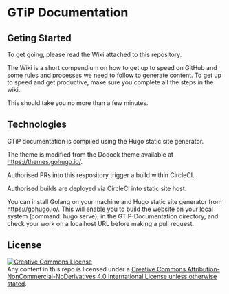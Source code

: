 # GTiP Documentation

## Geting Started
To get going, please read the Wiki attached to this repository.

The Wiki is a short compendium on how to get up to speed on GitHub and some rules and processes we need to follow to generate content. To get up to speed and get productive, make sure you complete all the steps in the wiki.

This should take you no more than a few minutes.

## Technologies
GTiP documentation is compiled using the Hugo static site generator.

The theme is modified from the Dodock theme available at https://themes.gohugo.io/.

Authorised PRs into this respository trigger a build within CircleCI.

Authorised builds are deployed via CircleCI into static site host.

You can install Golang on your machine and Hugo static site generator from https://gohugo.io/. This will enable you to build the website on your local system (command: hugo serve), in the GTiP-Documentation directory, and check your work on a localhost URL before making a pull request.

## License
<a rel="license" href="http://creativecommons.org/licenses/by-nc-nd/4.0/"><img alt="Creative Commons License" style="border-width:0" src="https://i.creativecommons.org/l/by-nc-nd/4.0/88x31.png" /></a><br />Any content in this repo is licensed under a <a rel="license" href="http://creativecommons.org/licenses/by-nc-nd/4.0/">Creative Commons Attribution-NonCommercial-NoDerivatives 4.0 International License unless otherwise stated</a>.
